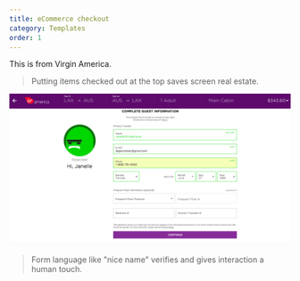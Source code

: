 ```yaml
---
title: eCommerce checkout
category: Templates
order: 1
---
```


This is from Virgin America.

> Putting items checked out at the top saves screen real estate.

![Virgin America screenshot](images/virginscreenshot.png)

> Form language like "nice name" verifies and gives interaction a human touch.
